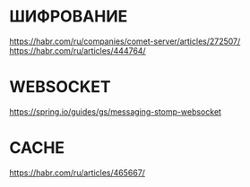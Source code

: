 # ШИФРОВАНИЕ
https://habr.com/ru/companies/comet-server/articles/272507/
https://habr.com/ru/articles/444764/

# WEBSOCKET
https://spring.io/guides/gs/messaging-stomp-websocket

# CACHE
https://habr.com/ru/articles/465667/